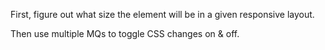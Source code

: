 First, figure out what size the element will be in a given responsive layout.

Then use multiple MQs to toggle CSS changes on & off.

